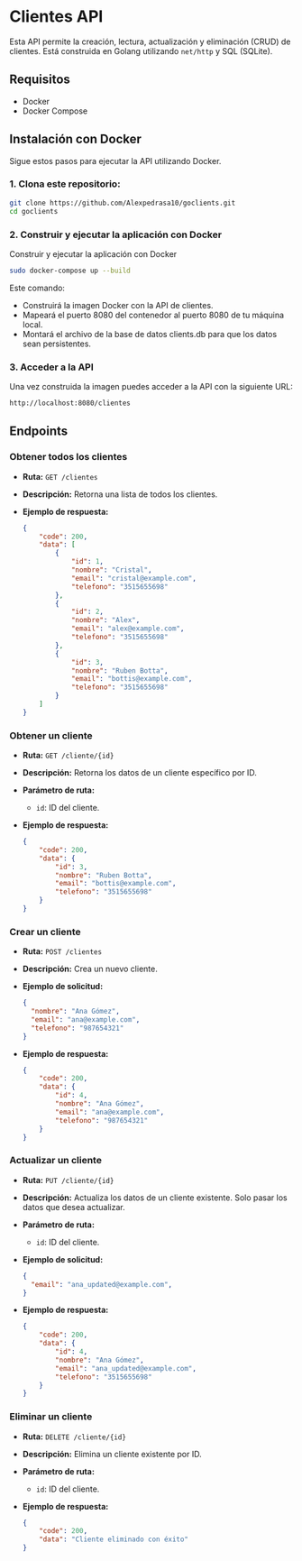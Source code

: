 # Clientes API

Esta API permite la creación, lectura, actualización y eliminación (CRUD) de clientes. Está construida en Golang utilizando `net/http` y SQL (SQLite).

## Requisitos

- Docker
- Docker Compose

## Instalación con Docker

Sigue estos pasos para ejecutar la API utilizando Docker.

### 1. Clona este repositorio:

```bash
git clone https://github.com/Alexpedrasa10/goclients.git
cd goclients
```

### 2. Construir y ejecutar la aplicación con Docker

Construir y ejecutar la aplicación con Docker

```bash
sudo docker-compose up --build
```
Este comando:

- Construirá la imagen Docker con la API de clientes.
- Mapeará el puerto 8080 del contenedor al puerto 8080 de tu máquina local.
- Montará el archivo de la base de datos clients.db para que los datos sean persistentes.

### 3. Acceder a la API

Una vez construida la imagen puedes acceder a la API con la siguiente URL:

```bash
http://localhost:8080/clientes
```

## Endpoints

### Obtener todos los clientes

- **Ruta:** `GET /clientes`
- **Descripción:** Retorna una lista de todos los clientes.
- **Ejemplo de respuesta:**

    ```json
    {
        "code": 200,
        "data": [
            {
                "id": 1,
                "nombre": "Cristal",
                "email": "cristal@example.com",
                "telefono": "3515655698"
            },
            {
                "id": 2,
                "nombre": "Alex",
                "email": "alex@example.com",
                "telefono": "3515655698"
            },
            {
                "id": 3,
                "nombre": "Ruben Botta",
                "email": "bottis@example.com",
                "telefono": "3515655698"
            }
        ]
    }
    ```

### Obtener un cliente

- **Ruta:** `GET /cliente/{id}`
- **Descripción:** Retorna los datos de un cliente específico por ID.
- **Parámetro de ruta:**
  - `id`: ID del cliente.
- **Ejemplo de respuesta:**

    ```json
    {
        "code": 200,
        "data": {
            "id": 3,
            "nombre": "Ruben Botta",
            "email": "bottis@example.com",
            "telefono": "3515655698"
        }
    }
    ```

### Crear un cliente

- **Ruta:** `POST /clientes`
- **Descripción:** Crea un nuevo cliente.
- **Ejemplo de solicitud:**

    ```json
    {
      "nombre": "Ana Gómez",
      "email": "ana@example.com",
      "telefono": "987654321"
    }
    ```

- **Ejemplo de respuesta:**

    ```json
    {
        "code": 200,
        "data": {
            "id": 4,
            "nombre": "Ana Gómez",
            "email": "ana@example.com",
            "telefono": "987654321"
        }
    }
    ```

### Actualizar un cliente

- **Ruta:** `PUT /cliente/{id}`
- **Descripción:** Actualiza los datos de un cliente existente. Solo pasar los datos que desea actualizar.
- **Parámetro de ruta:**
  - `id`: ID del cliente.
- **Ejemplo de solicitud:**

    ```json
    {
      "email": "ana_updated@example.com",
    }
    ```

- **Ejemplo de respuesta:**

    ```json
    {
        "code": 200,
        "data": {
            "id": 4,
            "nombre": "Ana Gómez",
            "email": "ana_updated@example.com",
            "telefono": "3515655698"
        }
    }
    ```

### Eliminar un cliente

- **Ruta:** `DELETE /cliente/{id}`
- **Descripción:** Elimina un cliente existente por ID.
- **Parámetro de ruta:**
  - `id`: ID del cliente.
- **Ejemplo de respuesta:**

    ```json
    {
        "code": 200,
        "data": "Cliente eliminado con éxito"
    }
    ```

